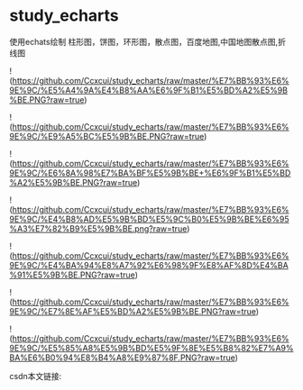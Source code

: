 # study_echarts
使用echats绘制 柱形图，饼图，环形图，散点图，百度地图,中国地图散点图,折线图

!(https://github.com/Ccxcui/study_echarts/raw/master/%E7%BB%93%E6%9E%9C/%E5%A4%9A%E4%B8%AA%E6%9F%B1%E5%BD%A2%E5%9B%BE.PNG?raw=true)

!(https://github.com/Ccxcui/study_echarts/raw/master/%E7%BB%93%E6%9E%9C/%E9%A5%BC%E5%9B%BE.PNG?raw=true)

!(https://github.com/Ccxcui/study_echarts/raw/master/%E7%BB%93%E6%9E%9C/%E6%8A%98%E7%BA%BF%E5%9B%BE+%E6%9F%B1%E5%BD%A2%E5%9B%BE.PNG?raw=true)

!(https://github.com/Ccxcui/study_echarts/raw/master/%E7%BB%93%E6%9E%9C/%E4%B8%AD%E5%9B%BD%E5%9C%B0%E5%9B%BE%E6%95%A3%E7%82%B9%E5%9B%BE.png?raw=true)

!(https://github.com/Ccxcui/study_echarts/raw/master/%E7%BB%93%E6%9E%9C/%E4%BA%94%E8%A7%92%E6%98%9F%E8%AF%8D%E4%BA%91%E5%9B%BE.PNG?raw=true)

!(https://github.com/Ccxcui/study_echarts/raw/master/%E7%BB%93%E6%9E%9C/%E7%8E%AF%E5%BD%A2%E5%9B%BE.PNG?raw=true)

!(https://github.com/Ccxcui/study_echarts/raw/master/%E7%BB%93%E6%9E%9C/%E5%85%A8%E5%9B%BD%E5%9F%8E%E5%B8%82%E7%A9%BA%E6%B0%94%E8%B4%A8%E9%87%8F.PNG?raw=true)

csdn本文链接:
